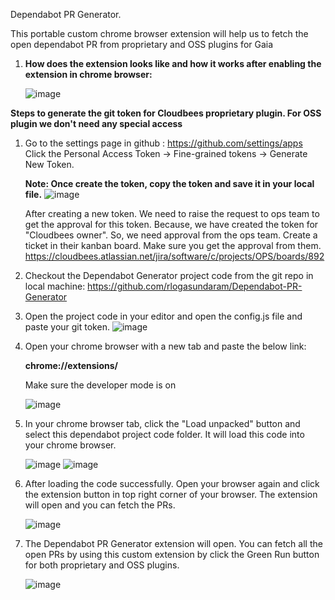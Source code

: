 Dependabot PR Generator.

This portable custom chrome browser extension will help us to fetch the open dependabot PR from proprietary and OSS plugins for Gaia

1. **How does the extension looks like and how it works after enabling the extension in chrome browser:**

   ![image](https://github.com/rlogasundaram/Dependabot-PR-Generator/assets/142486073/2af6fe13-8a87-4caf-b46a-48d0dc06ffee)


**Steps to generate the git token for Cloudbees proprietary plugin. For OSS plugin we don't need any special access**

1. Go to the settings page in github : https://github.com/settings/apps
   Click the Personal Access Token -> Fine-grained tokens -> Generate New Token.
   
   **Note: Once create the token, copy the token and save it in your local file.**
   ![image](https://github.com/rlogasundaram/Dependabot-PR-Generator/assets/142486073/da467027-2937-4834-8ac1-0ff769e9f472)

   After creating a new token. We need to raise the request to ops team to get the approval for this token. Because, we have created the token    for "Cloudbees owner". So, we need approval from the ops team. Create a ticket in their kanban board. Make sure you get the approval from      them.
   https://cloudbees.atlassian.net/jira/software/c/projects/OPS/boards/892

2. Checkout the Dependabot Generator project code from the git repo in local machine:
   https://github.com/rlogasundaram/Dependabot-PR-Generator

3. Open the project code in your editor and open the config.js file and paste your git token.
   ![image](https://github.com/rlogasundaram/Dependabot-PR-Generator/assets/142486073/3521eec6-41d3-49ca-a008-39aba06d1107)
  
4. Open your chrome browser with a new tab and paste the below link:
   
   **chrome://extensions/**
   
   Make sure the developer mode is on
   
   ![image](https://github.com/rlogasundaram/Dependabot-PR-Generator/assets/142486073/87d1fe45-82c7-4bc2-bb8d-af657ddda707)

5. In your chrome browser tab, click the "Load unpacked" button and select this dependabot project code folder. It will load this code into    
   your chrome browser.

   ![image](https://github.com/rlogasundaram/Dependabot-PR-Generator/assets/142486073/c3a0f5cd-1bba-484b-890c-dbc2af5529ed)
   ![image](https://github.com/rlogasundaram/Dependabot-PR-Generator/assets/142486073/77c7b7ef-85cc-4c30-ac51-4e6aa4dfb776)


6. After loading the code successfully. Open your browser again and click the extension button in top right corner of your browser. The 
   extension will open and you can fetch the PRs.
   
   ![image](https://github.com/rlogasundaram/Dependabot-PR-Generator/assets/142486073/1fbca001-2819-4fcb-8815-144b431645a8)

   


7. The Dependabot PR Generator extension will open. You can fetch all the open PRs by using this custom extension by click the Green Run 
   button for both proprietary and OSS plugins.

   ![image](https://github.com/rlogasundaram/Dependabot-PR-Generator/assets/142486073/1007bbdf-5619-4773-9cf6-9f7b93a3c3de)


   
